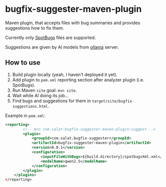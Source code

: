 # bugfix-suggester-maven-plugin

Maven plugin, that accepts files with bug summaries and provides suggestions how to fix them.

Currently only [SpotBugs](https://github.com/spotbugs/spotbugs-maven-plugin) files are supported.

Suggestions are given by AI models from [ollama](https://github.com/ollama/ollama) server.

## How to use

1. Build plugin locally (yeah, I haven't deployed it yet).
2. Add plugin to `pom.xml` reporting section after analyzer plugin (i.e. SpotBugs).
3. Run Maven `site` goal: `mvn site`.
4. Wait while AI doing its job...
5. Find bugs and suggestions for them in `target/site/bugfix-suggestions.html`.

Example in `pom.xml`:
```xml
<reporting>
        <!-- mvn com.salat:bugfix-suggester-maven-plugin:suggest -->
        <plugin>
            <groupId>com.salat.bugfix-suggester</groupId>
            <artifactId>bugfix-suggester-maven-plugin</artifactId>
            <version>0.0.1</version>
            <configuration>
                <inputFileWithBugs>${build.directory}/spotbugsXml.xml</inputFileWithBugs>
                <modelName>qwen2.5</modelName>
            </configuration>
        </plugin>
    </plugins>
</reporting>
```